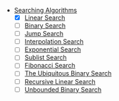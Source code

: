 * [Searching Algorithms](Searching)
    - [x] [Linear Search](Searching/LinearSearch.py)
    - [ ] [Binary Search](Searching/BinarySearch.py)
    - [ ] [Jump Search](Searching/JumpSearch.py)
    - [ ] [Interpolation Search]()
    - [ ] [Exponential Search]()
    - [ ] [Sublist Search]()
    - [ ] [Fibonacci Search]()
    - [ ] [The Ubiquitous Binary Search]()
    - [ ] [Recursive Linear Search]()
    - [ ] [Unbounded Binary Search]()